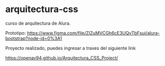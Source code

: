 # arquitectura-css
curso de arquitectura de Alura. 

Prototipo: https://www.figma.com/file/ZIZuMVCGh6cE3UQvTbFsuj/alura-bootstrap?node-id=0%3A1


Proyecto realizado, puedes ingresar a traves del siguiente link

https://openav94.github.io/Arquitectura_CSS_Project/